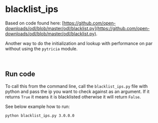 # blacklist_ips

Based on code found here: [https://github.com/open-downloads/odl/blob/master/odl/blacklist.py](https://github.com/open-downloads/odl/blob/master/odl/blacklist.py).

Another way to do the initialization and lookup with performance on par without using the `pytricia` module.

<br/>


## Run code
To call this from the command line, call the `blacklist_ips.py` file with python and pass the ip you want to check against as an argument. If it returns `True` it means it is blacklisted otherwise it will return `False`. 

See below example how to run:

	python blacklist_ips.py 3.0.0.0